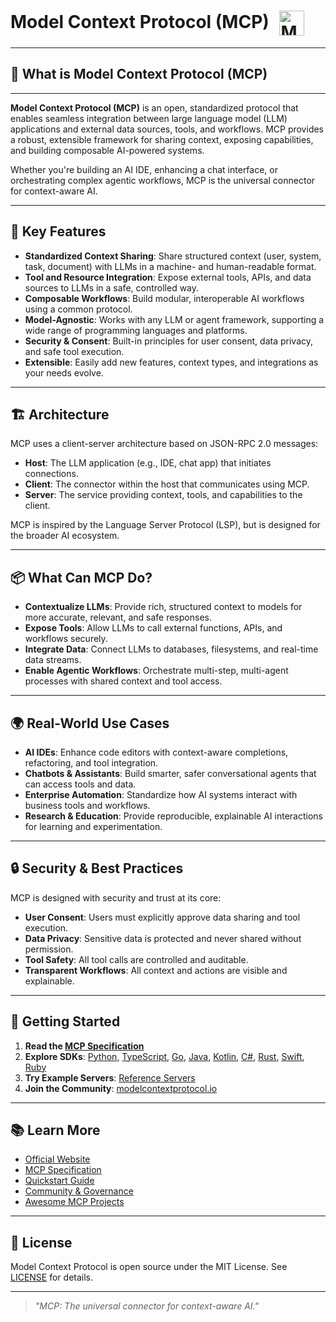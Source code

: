 # Model Context Protocol (MCP) <img src="https://raw.githubusercontent.com/modelcontextprotocol/docs/main/favicon.svg" alt="MCP Logo" height="40" style="vertical-align:middle; margin-left:10px;"/>

---

## 🚀 What is Model Context Protocol (MCP)
---

**Model Context Protocol (MCP)** is an open, standardized protocol that enables seamless integration between large language model (LLM) applications and external data sources, tools, and workflows. MCP provides a robust, extensible framework for sharing context, exposing capabilities, and building composable AI-powered systems.

Whether you're building an AI IDE, enhancing a chat interface, or orchestrating complex agentic workflows, MCP is the universal connector for context-aware AI.


---

## 🧩 Key Features

- **Standardized Context Sharing**: Share structured context (user, system, task, document) with LLMs in a machine- and human-readable format.
- **Tool and Resource Integration**: Expose external tools, APIs, and data sources to LLMs in a safe, controlled way.
- **Composable Workflows**: Build modular, interoperable AI workflows using a common protocol.
- **Model-Agnostic**: Works with any LLM or agent framework, supporting a wide range of programming languages and platforms.
- **Security & Consent**: Built-in principles for user consent, data privacy, and safe tool execution.
- **Extensible**: Easily add new features, context types, and integrations as your needs evolve.

---

## 🏗️ Architecture

MCP uses a client-server architecture based on JSON-RPC 2.0 messages:

- **Host**: The LLM application (e.g., IDE, chat app) that initiates connections.
- **Client**: The connector within the host that communicates using MCP.
- **Server**: The service providing context, tools, and capabilities to the client.

MCP is inspired by the Language Server Protocol (LSP), but is designed for the broader AI ecosystem.

---

## 📦 What Can MCP Do?

- **Contextualize LLMs**: Provide rich, structured context to models for more accurate, relevant, and safe responses.
- **Expose Tools**: Allow LLMs to call external functions, APIs, and workflows securely.
- **Integrate Data**: Connect LLMs to databases, filesystems, and real-time data streams.
- **Enable Agentic Workflows**: Orchestrate multi-step, multi-agent processes with shared context and tool access.

---

## 🌍 Real-World Use Cases

- **AI IDEs**: Enhance code editors with context-aware completions, refactoring, and tool integration.
- **Chatbots & Assistants**: Build smarter, safer conversational agents that can access tools and data.
- **Enterprise Automation**: Standardize how AI systems interact with business tools and workflows.
- **Research & Education**: Provide reproducible, explainable AI interactions for learning and experimentation.

---

## 🔒 Security & Best Practices

MCP is designed with security and trust at its core:

- **User Consent**: Users must explicitly approve data sharing and tool execution.
- **Data Privacy**: Sensitive data is protected and never shared without permission.
- **Tool Safety**: All tool calls are controlled and auditable.
- **Transparent Workflows**: All context and actions are visible and explainable.

---

## 🏁 Getting Started

1. **Read the [MCP Specification](https://spec.modelcontextprotocol.io/specification/)**
2. **Explore SDKs**: [Python](https://github.com/modelcontextprotocol/python-sdk), [TypeScript](https://github.com/modelcontextprotocol/typescript-sdk), [Go](https://github.com/modelcontextprotocol/go-sdk), [Java](https://github.com/modelcontextprotocol/java-sdk), [Kotlin](https://github.com/modelcontextprotocol/kotlin-sdk), [C#](https://github.com/modelcontextprotocol/csharp-sdk), [Rust](https://github.com/modelcontextprotocol/rust-sdk), [Swift](https://github.com/modelcontextprotocol/swift-sdk), [Ruby](https://github.com/modelcontextprotocol/ruby-sdk)
3. **Try Example Servers**: [Reference Servers](https://github.com/modelcontextprotocol/servers)
4. **Join the Community**: [modelcontextprotocol.io](https://modelcontextprotocol.io)

---

## 📚 Learn More

- [Official Website](https://modelcontextprotocol.io)
- [MCP Specification](https://spec.modelcontextprotocol.io/specification/)
- [Quickstart Guide](https://modelcontextprotocol.io/quickstart)
- [Community & Governance](https://modelcontextprotocol.io/community)
- [Awesome MCP Projects](https://github.com/modelcontextprotocol/awesome)

---

## 📝 License

Model Context Protocol is open source under the MIT License. See [LICENSE](https://github.com/modelcontextprotocol/modelcontextprotocol/blob/main/LICENSE) for details.

---

> _"MCP: The universal connector for context-aware AI."_
